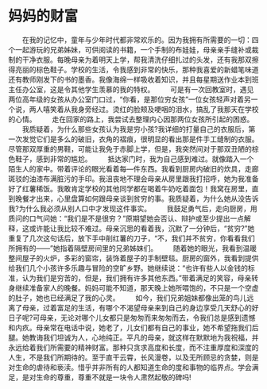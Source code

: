 # 妈妈的财富
　　在我的记忆中，童年与少年时代都非常欢乐的。因为我拥有所需要的一切：四个一起游玩的兄弟姊妹，可供阅读的书籍，一个手制的布娃娃，母亲亲手缝补或裁制的干净衣服。每晚母亲为着明天上学，帮我清洗仔细扎过的头发，还有我那双擦得亮丽的棕色鞋子。学校的生活，令我感到非常的快乐，那种我喜爱的新蜡笔味道还有教师刚发下的书的墨香。我像海绵一样吸收着知识，并且每星期送作业本到班主任办公室，这是令其他学生羡慕的我的特权。 
　　可是有一次回教室时，遇见两位高年级的女孩从办公室门口过，“你看，是那位穷女孩”一位女孩轻声对着另一个说，两人嘻笑着从我身旁经过。烫红的脸颊及哽咽的泪水，搞乱了我那天在学校的心情。 
　　走在回家的路上，我尝试去整理内心因那两位女孩所引起的困惑。 
　　我质疑着，为什么那些女孩认为我是穷小孩?我详细的打量自己的衣服后，第一次发觉它们是多么的破旧，衣角的褶痕，很明显的看出那是件手工缝制的衣服。尽管那双厚重的男鞋，可能让我免于赤脚上学，但是，我突然间对于那双丑陋的棕色鞋子，感到非常的尴尬。 
　　抵达家门时，我为自己感到难过。就像踏入一个陌生人的家中。带着评论的眼光看着每—件东西。我看到厨房内破旧的炊具，走廊斑驳的油漆布满脏污的手印。我沮丧地不理会母亲从房里跟我打招呼，她为我准备好了红薯稀饭。我敢肯定学校的其他同学都在喝着牛奶吃着面包！我窝在房里，直到晚餐才出来，心里盘算如何跟母亲谈到贫穷的事。我质疑着，为什么她从没告诉我?为什么我必须从别人口中才发现这件事实。 
　　我鼓足勇气后，走向厨房，用质问的口气问她：“我们是不是很穷？”原期望她会否认、辩护或至少提出一点解释，这或许能让我比较不难过。母亲沉思的看着我，沉默了一分钟后，“贫穷?”她重复了几次这句话后，放下手中削红薯的刀子，“不，我们并不贫穷，你看看我们所拥有的——”她指着隔壁房间里的兄弟姊妹们。 
　　随着她的眼光，我看到温暖整间屋子的火炉，多彩的窗帘，装饰着屋子的手制壁毯。厨房的窗外，我看到提供给我们几个小孩许多乐趣与冒险的空旷乡野。她继续说：“也许有些人以金钱的标准，认为我们是穷苦的，但是，我们拥有许多其他东西。”带着满足的笑容，母亲转身继续准备家人的晚餐。妈妈可能不知道，那天晚上她所喂饱的，不只是一个空虚的肚子，她也已经满足了我的心灵。 
　　如今，我们兄弟姐妹都像出笼的鸟儿远离了母亲，过着富足的生活，有哪个不渴望母亲来到自己的身边享受几天舒心的好日子呢?可母亲，无论对哪个儿女都只是匆匆而来匆匆而去，令我们总是感到遗憾和内疚。母亲常在电话中说，她老了，儿女们都有自己的事业，她不希望拖我们后腿。她教诲我们坦诚为人，心地纯正。平凡的母亲，就这样在默默地为我祝福，并永远给着我们所需要的精神财富。那种只贪求高度和长度，而不注重厚度和深度的人生，不是我们所期待的。至于直干云霄，长风漫卷，以及无所顾忌的贪婪，则是对生命的虐待和亵渎。惜乎并非所有的人都知道生命的度和事物的临界点。学会满足，是对生命的尊重，尊重不就是一块令人肃然起敬的碑吗!
 